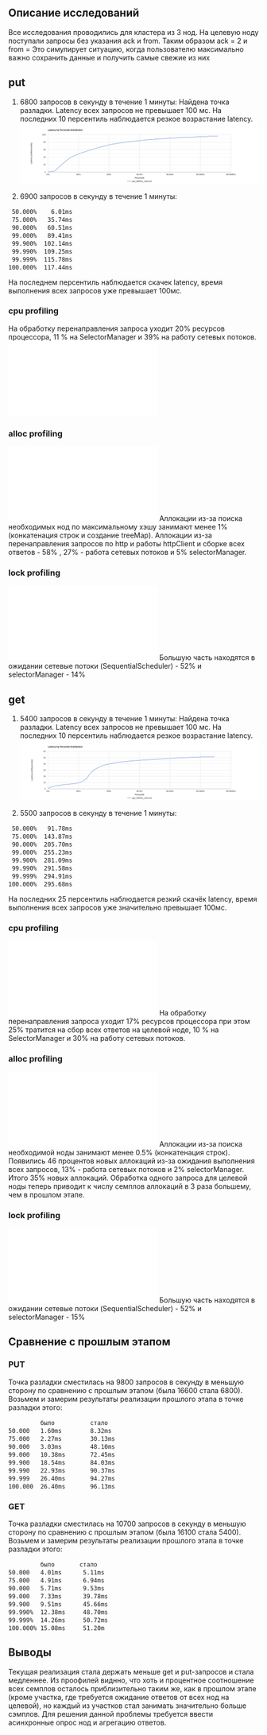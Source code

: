 ## Описание исследований
Все исследования проводились для кластера из 3 нод. На целевую ноду поступали запросы без указания ack и from.
Таким образом ack = 2 и from = Это симулирует ситуацию, когда пользователю максимально важно сохранить данные и получить
самые свежие из них

## put

1. 6800 запросов в секунду в течение 1 минуты:
   Найдена точка разладки. Latency всех запросов не превышает 100 мс.
   На последних 10 персентиль наблюдается резкое возрастание latency.
   ![put_6800rs_1min.png](put_6800rs_1min.png)

2. 6900 запросов в секунду в течение 1 минуты:

```
 50.000%    6.01ms
 75.000%   35.74ms
 90.000%   60.51ms
 99.000%   89.41ms
 99.900%  102.14ms
 99.990%  109.25ms
 99.999%  115.78ms
100.000%  117.44ms
```
На последнем персентиль наблюдается скачек latency, время выполнения всех запросов уже превышает 100мс.

### cpu profiling

На обработку перенаправления запроса уходит 20% ресурсов процессора, 11 % на SelectorManager и 39% на работу сетевых
потоков.
![cpu](../profiler_results/stage4/put_6800rs_1min_cpu.html)

### alloc profiling

![alloc](../profiler_results/stage4/put_6800rs_1min_alloc.html)
Аллокации из-за поиска необходимых нод по максимальному хэшу занимают менее 1% (конкатенация строк и создание treeMap).
Аллокации из-за перенаправления запросов по http и работы httpClient и сборке всех ответов - 58% , 27% - работа сетевых
потоков и 5% selectorManager. 

### lock profiling

![lock](../profiler_results/stage4/put_6800rs_1min_lock.html)
Большую часть находятся в ожидании сетевые потоки (SequentialScheduler) - 52% и selectorManager - 14%

## get

1. 5400 запросов в секунду в течение 1 минуты:
   Найдена точка разладки. Latency всех запросов не превышает 100 мс.
   На последних 10 персентиль наблюдается резкое возрастание latency.
   ![get_5400rs_1min.png](get_5400rs_1min.png)

2. 5500 запросов в секунду в течение 1 минуты:

```
 50.000%   91.78ms
 75.000%  143.87ms
 90.000%  205.70ms
 99.000%  255.23ms
 99.900%  281.09ms
 99.990%  291.58ms
 99.999%  294.91ms
100.000%  295.68ms
```
На последних 25 персентиль наблюдается резкий скачёк latency, время выполнения всех запросов уже значительно
превышает 100мс.

### cpu profiling

![cpu](../profiler_results/stage4/get_5400rs_1min_cpu.html)
На обработку перенаправления запроса уходит 17% ресурсов процессора при этом 25% тратится на сбор всех ответов на 
целевой ноде, 10 % на SelectorManager и 30% на работу сетевых потоков.

### alloc profiling

![alloc](../profiler_results/stage4/get_5400rs_1min_alloc.html)
Аллокации из-за поиска необходимой ноды занимают менее 0.5% (конкатенация строк).
Появились 46 процентов новых аллокаций из-за ожидания выполнения всех запросов, 13% - работа сетевых
потоков и 2% selectorManager. Итого 35% новых аллокаций. Обработка одного запроса для целевой ноды теперь приводит
к числу семплов аллокаций в 3 раза большему, чем в прошлом этапе.

### lock profiling

![lock](../profiler_results/stage4/get_5400rs_1min_lock.html)
Большую часть находятся в ожидании сетевые потоки (SequentialScheduler) - 52% и selectorManager - 15%

## Сравнение с прошлым этапом

### PUT
Точка разладки сместилась на 9800 запросов в секунду в меньшую сторону по сравнению с прошлым этапом
(была 16600 стала 6800).
Возьмем и замерим результаты реализации прошлого этапа в точке разладки этого:

```
         было          стало
50.000   1.60ms        8.32ms
75.000   2.27ms        30.13ms
90.000   3.03ms        48.10ms
99.000   10.38ms       72.45ms
99.900   18.54ms       84.03ms
99.990   22.93ms       90.37ms
99.999   26.40ms       94.27ms
100.000  26.40ms       96.13ms
```

### GET
Точка разладки сместилась на 10700 запросов в секунду в меньшую сторону по сравнению с прошлым этапом
(была 16100 стала 5400).
Возьмем и замерим результаты реализации прошлого этапа в точке разладки этого:

```          
         было       стало
50.000   4.01ms      5.11ms
75.000   4.91ms      6.94ms
90.000   5.71ms      9.53ms
99.000   7.33ms      39.78ms
99.900   9.51ms      45.66ms 
99.990%  12.38ms     48.70ms
99.999%  14.26ms     50.72ms
100.000% 15.08ms     51.20m
```

## Выводы
Текущая реализация стала держать меньше get и put-запросов и стала медленнее. Из проофилей виднно, что хоть и
процентное соотношение всех семплов осталось приблизительно таким же, как в прошлом этапе (кроме участка, где требуется
ожидание ответов от всех нод на целевой), но каждый из участков стал занимать значительно больше сэмплов. Для решения
данной проблемы требуется ввести асинхронные опрос нод и агрегацию ответов.

